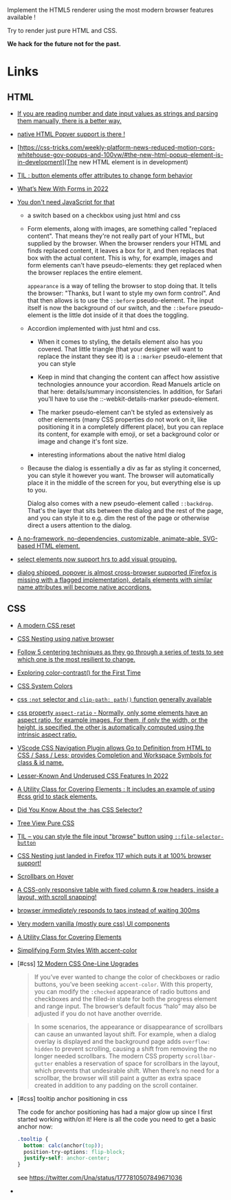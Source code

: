 Implement the HTML5 renderer using the most modern browser features available !

Try to render just pure HTML and CSS.

**We hack for the future not for the past.**

# Links

## HTML

- [If you are reading number and date input values as strings and parsing them manually, there is a better way.](https://twitter.com/Steve8708/status/1615149037531041792)

- [native HTML Popver support is there !](https://developer.mozilla.org/en-US/docs/Web/API/Popover_API?)

- [https://css-tricks.com/weekly-platform-news-reduced-motion-cors-whitehouse-gov-popups-and-100vw/#the-new-html-popup-element-is-in-development](The new HTML <popup> element is in development)

- [TIL : button elements offer attributes to change form behavior](https://www.stefanjudis.com/today-i-learned/button-elements-offer-attributes-to-change-form-behavior/)

- [What’s New With Forms in 2022](https://css-tricks.com/whats-new-with-forms-in-2022)

- [You don't need JavaScript for that](https://www.htmhell.dev/adventcalendar/2023/2/)

  - a switch based on a checkbox using just html and css

  - Form elements, along with images, are something called "replaced content". That means they're not really part of your HTML, but supplied by the browser. When the browser renders your HTML and finds replaced content, it leaves a box for it, and then replaces that box with the actual content. This is why, for example, images and form elements can't have pseudo-elements: they get replaced when the browser replaces the entire element.

    `appearance` is a way of telling the browser to stop doing that. It tells the browser: "Thanks, but I want to style my own form control". And that then allows is to use the `::before` pseudo-element. The input itself is now the background of our switch, and the `::before` pseudo-element is the little dot inside of it that does the toggling.

  - Accordion implemented with just html and css.

    - When it comes to styling, the details element also has you covered. That little triangle (that your designer will want to replace the instant they see it) is a `::marker` pseudo-element that you can style

    - Keep in mind that changing the content can affect how assistive technologies announce your accordion. Read Manuels article on that here: details/summary inconsistencies. In addition, for Safari you'll have to use the ::-webkit-details-marker pseudo-element.

    - The marker pseudo-element can't be styled as extensively as other elements (many CSS properties do not work on it, like positioning it in a completely different place), but you can replace its content, for example with emoji, or set a background color or image and change it's font size.

    - interesting informations about the native html dialog

  - Because the dialog is essentially a div as far as styling it concerned, you can style it however you want. The browser will automatically place it in the middle of the screen for you, but everything else is up to you.

    Dialog also comes with a new pseudo-element called `::backdrop`. That's the layer that sits between the dialog and the rest of the page, and you can style it to e.g. dim the rest of the page or otherwise direct a users attention to the dialog.

- [A no-framework, no-dependencies, customizable, animate-able, SVG-based <qr-code> HTML element.](https://github.com/bitjson/qr-code)

- [select elements now support hrs to add visual grouping.](https://developer.chrome.com/en/blog/hr-in-select/)

- [dialog shipped. popover is almost cross-browser supported (Firefox is missing with a flagged implementation). details elements with similar name attributes will become native accordions.](https://www.stefanjudis.com/blog/web-weekly-114/#new-to-the-platform)

## CSS

- [A modern CSS reset](https://ress-css.surge.sh/)

- [CSS Nesting using native browser](https://webkit.org/blog/13813/try-css-nesting-today-in-safari-technology-preview)

- [Follow 5 centering techniques as they go through a series of tests to see which one is the most resilient to change.](https://web.dev/centering-in-css/)

- [Exploring color-contrast() for the First Time](https://css-tricks.com/exploring-color-contrast-for-the-first-time/)

- [CSS System Colors](https://blog.jim-nielsen.com/2021/css-system-colors/)

- [css `:not` selector and `clip-path: path()` function generally available](https://css-tricks.com/weekly-platform-news-the-not-pseudo-class-video-media-queries-clip-path-path-support/)

- [css property `aspect-ratio` - Normally, only some elements have an aspect ratio, for example images. For them, if only the width, or the height, is specified, the other is automatically computed using the intrinsic aspect ratio.](https://developer.chrome.com/blog/new-in-chrome-88/#aspect-ratio)

- [VScode CSS Navigation Plugin allows Go to Definition from HTML to CSS / Sass / Less; provides Completion and Workspace Symbols for class & id name.](https://marketplace.visualstudio.com/items?itemName=pucelle.vscode-css-navigation)

- [Lesser-Known And Underused CSS Features In 2022](https://www.smashingmagazine.com/2022/05/lesser-known-underused-css-features-2022/)

- [A Utility Class for Covering Elements : It includes an example of using #css grid to stack elements.](https://twitter.com/stefanjudis/status/1337303897296285698)

- [Did You Know About the :has CSS Selector?](https://css-tricks.com/did-you-know-about-the-has-css-selector/)

- [Tree View Pure CSS](https://codepen.io/kobusvanwykk/pen/NqXVNQ)

- [TIL – you can style the file input "browse" button using `::file-selector-button`](https://twitter.com/stefanjudis/status/1380251546198413315?s=19)

- [CSS Nesting just landed in Firefox 117 which puts it at 100% browser support!](https://twitter.com/wesbos/status/1696201171587809761)

- [Scrollbars on Hover](https://css-tricks.com/scrollbars-on-hover/)

- [A CSS-only responsive table with fixed column & row headers, inside a layout, with scroll snapping!](https://twitter.com/scottjehl/status/1407356545080434697)

- [browser _immediately_ responds to taps instead of waiting 300ms](https://twitter.com/argyleink/status/1405881231695302659?s=09)

- [Very modern vanilla (mostly pure css) UI components](https://github.com/argyleink/gui-challenges)

- [A Utility Class for Covering Elements](https://twitter.com/stefanjudis/status/1337303897296285698)

- [Simplifying Form Styles With accent-color](https://www.smashingmagazine.com/2021/09/simplifying-form-styles-accent-color/)

- [#css] [12 Modern CSS One-Line Upgrades](https://moderncss.dev/12-modern-css-one-line-upgrades/)

  > If you’ve ever wanted to change the color of checkboxes or radio buttons, you’ve been seeking `accent-color`. With this property, you can modify the `:checked` appearance of radio buttons and checkboxes and the filled-in state for both the progress element and range input. The browser’s default focus “halo” may also be adjusted if you do not have another override.

  >  In some scenarios, the appearance or disappearance of scrollbars can cause an unwanted layout shift. For example, when a dialog overlay is displayed and the background page adds `overflow: hidden` to prevent scrolling, causing a shift from removing the no longer needed scrollbars.
  The modern CSS property `scrollbar-gutter` enables a reservation of space for scrollbars in the layout, which prevents that undesirable shift. When there’s no need for a scrollbar, the browser will still paint a gutter as extra space created in addition to any padding on the scroll container.

- [#css] tooltip anchor positioning in css

  The code for anchor positioning has had a major glow up since I first started working with/on it! Here is all the code you need to get a basic anchor now:

  ```css
  .tooltip {
    bottom: calc(anchor(top));
    position-try-options: flip-block;
    justify-self: anchor-center;
  }
  ```

  see https://twitter.com/Una/status/1777810507849671036

-
